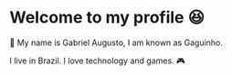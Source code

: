 <h1>Welcome to my profile 😆 </h1>

<p > 📣 My name is Gabriel Augusto, I am known as Gaguinho.  </p>
<p> I live in Brazil. I love technology and games. 🎮 </p>
<br>
       

